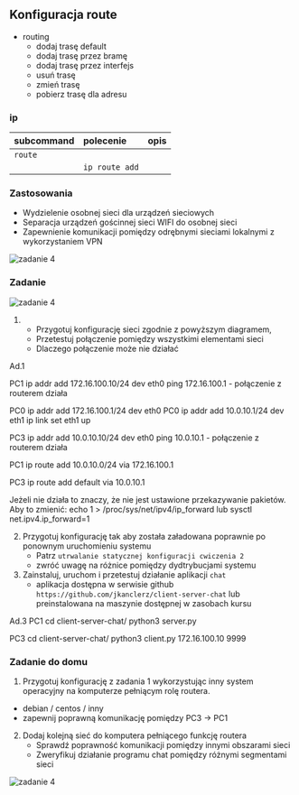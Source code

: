 ## Konfiguracja route


* routing
    * dodaj trasę default
    * dodaj trasę przez bramę
    * dodaj trasę przez interfejs
    * usuń trasę
    * zmień trasę
    * pobierz trasę dla adresu
     
### ip 
| subcommand    |  polecenie   | opis  |
| ------------- |:-------------| :---------------| 
|   ``route``    |                               | |
|               |   ``ip route add``             | |


### Zastosowania

* Wydzielenie osobnej sieci dla urządzeń sieciowych
* Separacja urządzeń gościnnej sieci WIFI do osobnej sieci
* Zapewnienie komunikacji pomiędzy odrębnymi sieciami lokalnymi z wykorzystaniem VPN

![zadanie 4](example-network.svg)

### Zadanie

![zadanie 4](cwiczenia4.svg)

1.
   * Przygotuj konfigurację sieci zgodnie z powyższym diagramem, 
   * Przetestuj połączenie pomiędzy wszystkimi elementami sieci
   * Dlaczego połączenie może nie działać
   
Ad.1 

PC1 ip addr add 172.16.100.10/24 dev eth0
ping 172.16.100.1 - połączenie z routerem działa

PC0 ip addr add 172.16.100.1/24 dev eth0
PC0 ip addr add 10.0.10.1/24 dev eth1
ip link set eth1 up

PC3 ip addr add 10.0.10.10/24 dev eth0
ping 10.0.10.1 - połączenie z routerem działa

PC1 ip route add 10.0.10.0/24 via 172.16.100.1

PC3 ip route add default via 10.0.10.1

Jeżeli nie działa to znaczy, że nie jest ustawione przekazywanie pakietów.
Aby to zmienić:
echo 1 > /proc/sys/net/ipv4/ip_forward
lub sysctl net.ipv4.ip_forward=1


2. Przygotuj konfigurację tak aby została załadowana poprawnie po ponownym uruchomieniu systemu
   * Patrz ``utrwalanie statycznej konfiguracji cwiczenia 2``
   * zwróć uwagę na różnice pomiędzy dydtrybucjami systemu
3. Zainstaluj, uruchom i przetestuj działanie aplikacji ``chat``
   * aplikacja dostępna w serwisie github ``https://github.com/jkanclerz/client-server-chat`` lub preinstalowana na maszynie dostępnej w zasobach kursu


Ad.3
PC1
cd client-server-chat/
python3 server.py


PC3
cd client-server-chat/
python3 client.py 172.16.100.10 9999

### Zadanie do domu

1. Przygotuj konfigurację z zadania 1 wykorzystując inny system operacyjny na komputerze pełniącym rolę routera.
  * debian / centos / inny
  * zapewnij poprawną komunikację pomiędzy PC3 -> PC1
  
2. Dodaj kolejną sieć do komputera pełniącego funkcję routera
   * Sprawdź poprawność komunikacji pomiędzy innymi obszarami sieci
   * Zweryfikuj działanie programu chat pomiędzy różnymi segmentami sieci

![zadanie 4](todo.svg)
